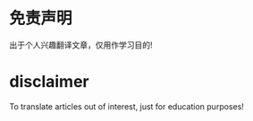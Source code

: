 # 免责声明
出于个人兴趣翻译文章，仅用作学习目的!

# disclaimer
To translate articles out of interest, just for education purposes!
